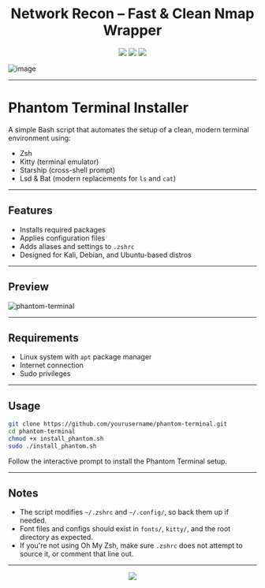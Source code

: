 
<h1 align="center">
 Network Recon – Fast & Clean Nmap Wrapper
</h1>


<p align="center">
 <img src="https://img.shields.io/static/v1?style=for-the-badge&label=SHELL&message=Script&labelColor=0a0f0a&colorB=77ff00&logo=gnubash&logoColor=77ff00"/> 
 <img src="https://img.shields.io/static/v1?style=for-the-badge&label=HTB&message=OPTIMIZED&labelColor=0a0f0a&colorB=77ff00"/>
 <img src="https://img.shields.io/static/v1?style=for-the-badge&label=TOOL&message=RED%20TEAM&labelColor=0a0f0a&colorB=77ff00&logo=skyliner&logoColor=77ff00"/>
</p>


![image](https://github.com/user-attachments/assets/bd83e8f4-5ba0-4f55-ada3-19d7e972057e)




---

# Phantom Terminal Installer

A simple Bash script that automates the setup of a clean, modern terminal environment using:

- Zsh
- Kitty (terminal emulator)
- Starship (cross-shell prompt)
- Lsd & Bat (modern replacements for `ls` and `cat`)

---

## Features

- Installs required packages
- Applies configuration files
- Adds aliases and settings to `.zshrc`
- Designed for Kali, Debian, and Ubuntu-based distros

---

## Preview
![phantom-terminal](https://github.com/user-attachments/assets/1b8bb4e3-d4ec-46f1-8c7e-dd1517646fee)



---

## Requirements

- Linux system with `apt` package manager
- Internet connection
- Sudo privileges

---

## Usage

```bash
git clone https://github.com/yourusername/phantom-terminal.git
cd phantom-terminal
chmod +x install_phantom.sh
sudo ./install_phantom.sh
```

Follow the interactive prompt to install the Phantom Terminal setup.

---

## Notes

- The script modifies `~/.zshrc` and `~/.config/`, so back them up if needed.
- Font files and configs should exist in `fonts/`, `kitty/`, and the root directory as expected.
- If you're not using Oh My Zsh, make sure `.zshrc` does not attempt to source it, or comment that line out.

---


<p align="center">
  <a href="https://github.com/r4vencrane/Network-Recon/blob/main/LICENSE">
    <img src="https://img.shields.io/static/v1?style=for-the-badge&label=LICENSE&message=MIT&labelColor=0a0f0a&colorB=77ff00"/>
  </a>
</p>

